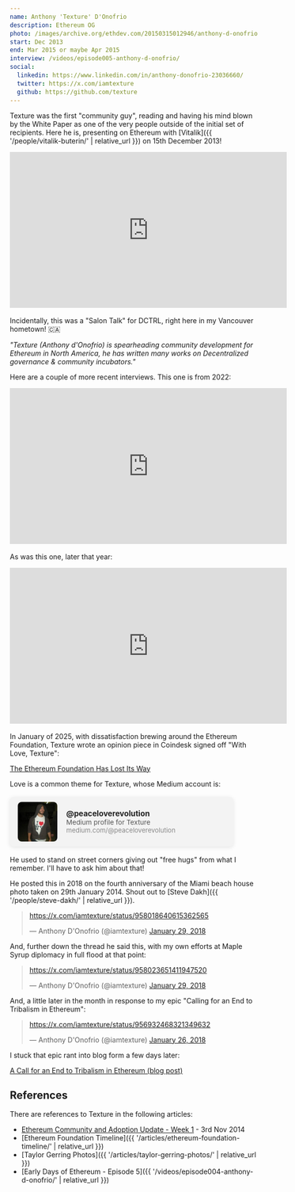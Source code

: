 ```yaml
---
name: Anthony 'Texture' D'Onofrio
description: Ethereum OG
photo: /images/archive.org/ethdev.com/20150315012946/anthony-d-onofrio.jpg
start: Dec 2013
end: Mar 2015 or maybe Apr 2015
interview: /videos/episode005-anthony-d-onofrio/
social:
  linkedin: https://www.linkedin.com/in/anthony-donofrio-23036660/
  twitter: https://x.com/iamtexture
  github: https://github.com/texture
---
```


Texture was the first "community guy", reading and having his mind blown by the White Paper as one of the very people outside of the initial set of recipients.  Here he is, presenting on Ethereum with [Vitalik]({{ '/people/vitalik-buterin/' | relative_url }}) on 15th December 2013!

<iframe width="560" height="315" src="https://www.youtube.com/embed/gqqv_xrnDJ0" title="Anthony D'Onofrio - Ethereum talk" frameborder="0" allowfullscreen></iframe>

Incidentally, this was a "Salon Talk" for DCTRL, right here in my Vancouver hometown! 🇨🇦

*"Texture (Anthony d'Onofrio) is spearheading community development for Ethereum in North America, he has written many works on Decentralized governance & community incubators."*

Here are a couple of more recent interviews.  This one is from 2022:

<iframe width="560" height="315" src="https://www.youtube.com/embed/-R4-mVvt2xo" title="Anthony D'Onofrio Interview 2022" frameborder="0" allowfullscreen></iframe>

As was this one, later that year:

<iframe width="560" height="315" src="https://www.youtube.com/embed/ExCdYXdAcT0" title="Anthony D'Onofrio Interview 2022 (later)" frameborder="0" allowfullscreen></iframe>

In January of 2025, with dissatisfaction brewing around the Ethereum Foundation, Texture wrote an opinion piece in Coindesk signed off "With Love, Texture":

<a href="https://www.coindesk.com/opinion/2025/01/21/the-ethereum-foundation-has-lost-its-way" target="_blank" rel="noopener">The Ethereum Foundation Has Lost Its Way</a>

Love is a common theme for Texture, whose Medium account is:

<div style="margin: 18px 0;">
  <a href="https://medium.com/@peaceloverevolution" target="_blank" rel="noopener" style="display: flex; align-items: center; text-decoration: none; background: #f3f3f3; border-radius: 8px; box-shadow: 0 2px 8px rgba(0,0,0,0.10); padding: 10px 16px; max-width: 420px;">
    <img src="/images/medium.com/2025.09.02/anthony-d-onofrio.jpg" alt="Anthony D'Onofrio Medium profile photo" style="height: 80px; width: 80px; object-fit: cover; border-radius: 8px; margin-right: 18px; background: #fff;" />
    <div style="color: #222;">
      <div style="font-weight: bold; font-size: 1.1em;">@peaceloverevolution</div>
      <div style="font-size: 0.97em; color: #555;">Medium profile for Texture</div>
      <div style="font-size: 0.93em; color: #888;">medium.com/@peaceloverevolution</div>
    </div>
  </a>
</div>

He used to stand on street corners giving out "free hugs" from what I remember.  I'll have to ask him about that!

He posted this in 2018 on the fourth anniversary of the Miami beach house photo taken on 29th January 2014.  Shout out to [Steve Dakh]({{ '/people/steve-dakh/' | relative_url }}).

<blockquote class="twitter-tweet"><p lang="en" dir="ltr"><a href="https://x.com/iamtexture/status/958018640615362565">https://x.com/iamtexture/status/958018640615362565</a></p>&mdash; Anthony D'Onofrio (@iamtexture) <a href="https://twitter.com/iamtexture/status/958018640615362565">January 29, 2018</a></blockquote>
<script async src="https://platform.twitter.com/widgets.js" charset="utf-8"></script>

And, further down the thread he said this, with my own efforts at Maple Syrup diplomacy in full flood at that point:

<blockquote class="twitter-tweet"><p lang="en" dir="ltr"><a href="https://x.com/iamtexture/status/958023651411947520">https://x.com/iamtexture/status/958023651411947520</a></p>&mdash; Anthony D'Onofrio (@iamtexture) <a href="https://twitter.com/iamtexture/status/958023651411947520">January 29, 2018</a></blockquote>
<script async src="https://platform.twitter.com/widgets.js" charset="utf-8"></script>

And, a little later in the month in response to my epic "Calling for an End to Tribalism in Ethereum":

<blockquote class="twitter-tweet"><p lang="en" dir="ltr"><a href="https://x.com/iamtexture/status/956932468321349632">https://x.com/iamtexture/status/956932468321349632</a></p>&mdash; Anthony D'Onofrio (@iamtexture) <a href="https://twitter.com/iamtexture/status/956932468321349632">January 26, 2018</a></blockquote>
<script async src="https://platform.twitter.com/widgets.js" charset="utf-8"></script>

I stuck that epic rant into blog form a few days later:

<a href="https://bobsummerwill.com/2018/03/01/a-call-for-an-end-to-tribalism-in-ethereum/" target="_blank" rel="noopener">A Call for an End to Tribalism in Ethereum (blog post)</a>


## References

There are references to Texture in the following articles:

- [Ethereum Community and Adoption Update - Week 1](https://blog.ethereum.org/2014/11/03/stephans-ethereum-community-adoption-update-week-1#meetups) - 3rd Nov 2014
- [Ethereum Foundation Timeline]({{ '/articles/ethereum-foundation-timeline/' | relative_url }})
- [Taylor Gerring Photos]({{ '/articles/taylor-gerring-photos/' | relative_url }})
- [Early Days of Ethereum - Episode 5]({{ '/videos/episode004-anthony-d-onofrio/' | relative_url }})
